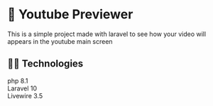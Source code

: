 # 🎥 Youtube Previewer
This is a simple project made with laravel to see how your video will appears in the youtube main screen
## 👩‍💻 Technologies
php 8.1\
Laravel 10\
Livewire 3.5
